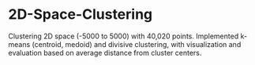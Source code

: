 # 2D-Space-Clustering
Clustering 2D space (-5000 to 5000) with 40,020 points. Implemented k-means (centroid, medoid) and divisive clustering, with visualization and evaluation based on average distance from cluster centers.
